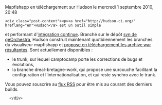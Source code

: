 Mapfishapp en téléchargement sur Hudson
    le mercredi  1 septembre 2010, 20:48 
        
    <div class="post-content"><p><a href="http://hudson-ci.org/" hreflang="en">Hudson</a> est un outil simple
et performant d'<a href="http://fr.wikipedia.org/wiki/Int%C3%A9gration_continue">intégration
continue</a>. Branché sur le dépôt <a href="http://repository.georchestra.org/svn-georchestra/">svn de geOrchestra</a>,
Hudson construit maintenant quotidiennement les branches du visualiseur
mapfishapp et <a href="http://csm-bretagne.fr/hudson/job/mapfishapp-custom/">propose en
téléchargement les archive war résultantes</a>. Sont actuellement
disponibles :</p>
<ul>
<li>le trunk, sur lequel camptocamp porte les corrections de bugs et
évolutions,</li>
<li>la branche dreal-bretagne-work, qui propose une surcouche facilitant la
configuration et l'internationalisation, et qui reste synchro avec le
trunk.</li>
</ul>
<p>Vous pouvez souscrire au <a href="http://csm-bretagne.fr/hudson/job/mapfishapp-custom/rssAll">flux RSS</a> pour
être mis au courant des derniers builds.</p></div>

      </div>
